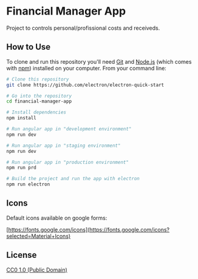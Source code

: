 # Financial Manager App

Project to controls personal/profissional costs and receiveds.

## How to Use

To clone and run this repository you'll need [Git](https://git-scm.com) and [Node.js](https://nodejs.org/en/download/) (which comes with [npm](http://npmjs.com)) installed on your computer. From your command line:

```bash
# Clone this repository
git clone https://github.com/electron/electron-quick-start

# Go into the repository
cd financial-manager-app

# Install dependencies
npm install

# Run angular app in "development environment"
npm run dev

# Run angular app in "staging environment"
npm run dev

# Run angular app in "production environment"
npm run prd

# Build the project and run the app with electron
npm run electron
```

## Icons

Default icons available on google forms:

[https://fonts.google.com/icons](https://fonts.google.com/icons?selected=Material+Icons)

## License

[CC0 1.0 (Public Domain)](LICENSE.md)